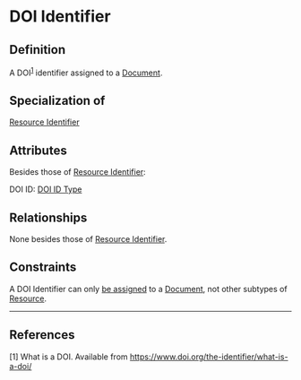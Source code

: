 # DOI Identifier

## Definition
A DOI<sup>[1](#fn1)</sup> identifier assigned to a [Document](../entities/Document.md).

## Specialization of
[Resource Identifier](../entities/Resource_Identifier.md)

## Attributes
Besides those of [Resource Identifier](../entities/Resource_Identifier.md):

DOI ID: [DOI ID Type](../datatypes/DOI_ID.md)

## Relationships
None besides those of [Resource Identifier](../entities/Resource_Identifier.md).

## Constraints
A DOI Identifier can only [be assigned](../entities/Resource_Identifier.md#user-content-rel__is-assigned-to) to a [Document](../entities/Document.md), not other subtypes of [Resource](../entities/Resource.md).

---
## References
<a name="fn1">\[1\]</a> What is a DOI. Available from https://www.doi.org/the-identifier/what-is-a-doi/
